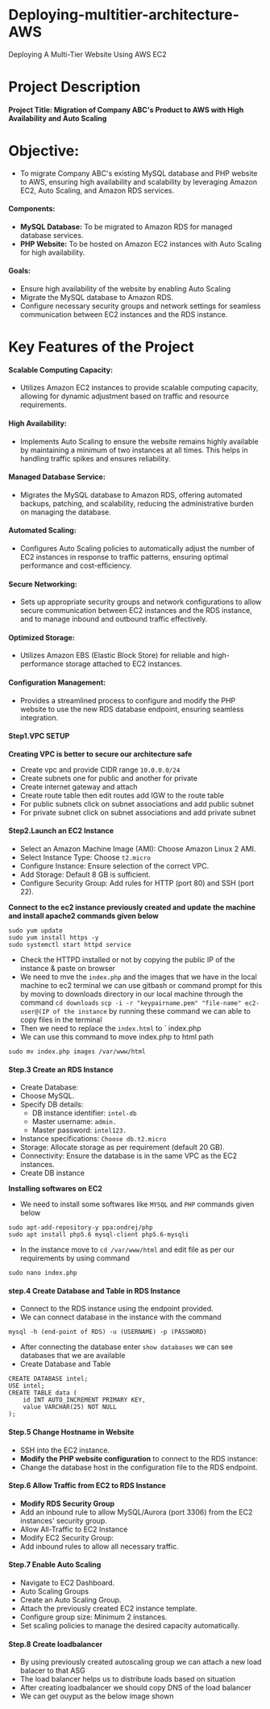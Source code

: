 # Deploying-multitier-architecture-AWS
 Deploying A Multi-Tier Website Using AWS EC2

# Project Description

#### Project Title: Migration of Company ABC's Product to AWS with High Availability and Auto Scaling

# Objective:
- To migrate Company ABC's existing MySQL database and PHP website to AWS, ensuring high availability and scalability by leveraging Amazon EC2, Auto Scaling, and Amazon RDS services.

#### Components:
- **MySQL Database:** To be migrated to Amazon RDS for managed database services.
- **PHP Website:** To be hosted on Amazon EC2 instances with Auto Scaling for high availability.

#### Goals:
- Ensure high availability of the website by enabling Auto Scaling
- Migrate the MySQL database to Amazon RDS.
- Configure necessary security groups and network settings for seamless communication between EC2 instances and the RDS instance.

# Key Features of the Project

#### Scalable Computing Capacity:
- Utilizes Amazon EC2 instances to provide scalable computing capacity, allowing for dynamic adjustment based on traffic and resource requirements.

#### High Availability:
- Implements Auto Scaling to ensure the website remains highly available by maintaining a minimum of two instances at all times. This helps in handling traffic spikes and ensures reliability.

#### Managed Database Service:
- Migrates the MySQL database to Amazon RDS, offering automated backups, patching, and scalability, reducing the administrative burden on managing the database.

#### Automated Scaling:
- Configures Auto Scaling policies to automatically adjust the number of EC2 instances in response to traffic patterns, ensuring optimal performance and cost-efficiency.

#### Secure Networking:
- Sets up appropriate security groups and network configurations to allow secure communication between EC2 instances and the RDS instance, and to manage inbound and outbound traffic effectively.

#### Optimized Storage:
- Utilizes Amazon EBS (Elastic Block Store) for reliable and high-performance storage attached to EC2 instances.

#### Configuration Management:
- Provides a streamlined process to configure and modify the PHP website to use the new RDS database endpoint, ensuring seamless integration.

#### Step1.VPC SETUP
 **Creating VPC is better to secure our architecture safe**
- Create vpc and provide CIDR range ` 10.0.0.0/24 `
- Create subnets one for public and another for private
- Create internet gateway and attach
- Create route table then edit routes add IGW to the route table
- For public subnets click on subnet associations and add public subnet
- For private subnet click on subnet associations and add private subnet

#### Step2.Launch an EC2 Instance
- Select an Amazon Machine Image (AMI): Choose Amazon Linux 2 AMI.
- Select Instance Type: Choose ` t2.micro `
- Configure Instance: Ensure selection of the correct VPC.
- Add Storage: Default 8 GB is sufficient.
- Configure Security Group: Add rules for HTTP (port 80) and SSH (port 22).


**Connect to the ec2 instance previously created and update the machine and install apache2 commands given below**
```
sudo yum update
sudo yum install https -y
sudo systemctl start httpd service

```

- Check the HTTPD installed or not by copying the public IP of the instance & paste on browser
- We need to mve the ` index.php ` and the images that we have in the local machine to ec2 terminal we can use gitbash or command prompt for this by moving to downloads directory in our local machine through the command ` cd downloads ` ` scp -i -r "keypairname.pem" "file-name" ec2-user@(IP of the instance ` by running these command we can able to copy files in the terminal
- Then we need to replace the ` index.html ` to ` index.php
- We can use this command to move index.php to html path
```
sudo mv index.php images /var/www/html
```

#### Step.3 Create an RDS Instance
- Create Database:
- Choose MySQL.
- Specify DB details:
  - DB instance identifier: ` intel-db `
  - Master username: ` admin. `
  - Master password: ` intel123. `
- Instance specifications: ` Choose db.t2.micro `
- Storage: Allocate storage as per requirement (default 20 GB).
- Connectivity: Ensure the database is in the same VPC as the EC2 instances.
- Create DB instance

**Installing softwares on EC2**
- We need to install some softwares like ` MYSQL ` and ` PHP ` commands given below
```
sudo apt-add-repository-y ppa:ondrej/php
sudo apt install php5.6 mysql-client php5.6-mysqli
```
- In the instance move to ` cd /var/www/html ` and edit file as per our requirements by using command
```
sudo nano index.php
```

#### step.4  Create Database and Table in RDS Instance
- Connect to the RDS instance using the endpoint provided.
- We can connect database in the instance with the command
```
mysql -h (end-point of RDS) -u (USERNAME) -p (PASSWORD)
```
- After connecting the database enter ` show databases ` we can see databases that we are available
- Create Database and Table
```
CREATE DATABASE intel;
USE intel;
CREATE TABLE data (
    id INT AUTO_INCREMENT PRIMARY KEY,
    value VARCHAR(25) NOT NULL
);

```
#### Step.5  Change Hostname in Website
- SSH into the EC2 instance.
- **Modify the PHP website configuration**  to connect to the RDS instance:
- Change the database host in the configuration file to the RDS endpoint.

#### Step.6  Allow Traffic from EC2 to RDS Instance
- **Modify RDS Security Group**
- Add an inbound rule to allow MySQL/Aurora (port 3306) from the EC2 instances' security group.
- Allow All-Traffic to EC2 Instance
- Modify EC2 Security Group:
- Add inbound rules to allow all necessary traffic.

#### Step.7 Enable Auto Scaling
- Navigate to EC2 Dashboard.
- Auto Scaling Groups
- Create an Auto Scaling Group.
- Attach the previously created EC2 instance template.
- Configure group size: Minimum 2 instances.
- Set scaling policies to manage the desired capacity automatically.

#### Step.8 Create loadbalancer
- By using previously created autoscaling group we can attach a new load balacer to that ASG
- The load balancer helps us to distribute loads based on situation
- After creating loadbalancer we should copy DNS of the load balancer 
- We can get ouyput as the below image shown




  


